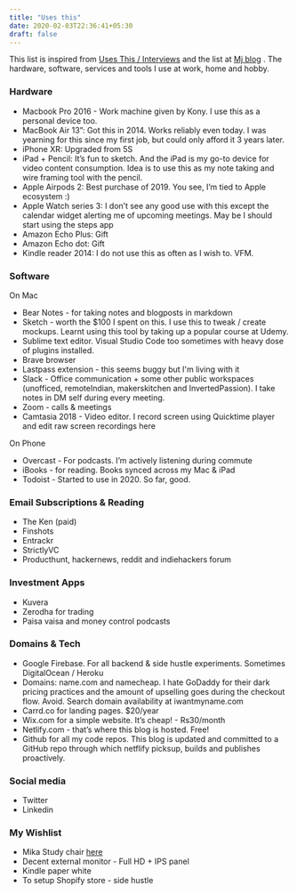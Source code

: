 ```yaml
---
title: "Uses this"
date: 2020-02-03T22:36:41+05:30
draft: false
---
```


This list is inspired from [Uses This / Interviews](https://usesthis.com/) and the list at  [Mj blog](https://manassaloi.com/usesthis/) . The hardware, software, services and tools I use at work, home and hobby.


### Hardware
* Macbook Pro 2016 - Work machine given by Kony. I use this as a personal device too.
* MacBook Air 13”: Got this in 2014. Works reliably even today. I was yearning for this since my first job, but could only afford it 3 years later.
* iPhone XR: Upgraded from 5S
* iPad + Pencil: It’s fun to sketch. And the iPad is my go-to device for video content consumption. Idea is to use this as my note taking and wire framing tool with the pencil.
* Apple Airpods 2: Best purchase of 2019.  You see, I’m tied to Apple ecosystem :)
* Apple Watch series 3: I don’t see any good use with this except the calendar widget alerting me of upcoming meetings. May be I should start using the steps app
* Amazon Echo Plus: Gift
* Amazon Echo dot: Gift
* Kindle reader 2014: I do not use this as often as I wish to. VFM.


### Software   
On Mac 

* Bear Notes - for taking notes and blogposts in markdown
* Sketch - worth the $100 I spent on this. I use this to tweak / create mockups. Learnt using this tool by taking up a popular course at Udemy.
* Sublime text editor. Visual Studio Code too sometimes with heavy dose of plugins installed.
* Brave browser
* Lastpass extension - this seems buggy but I'm living with it
* Slack - Office communication + some other public workspaces (unofficed, remoteIndian, makerskitchen and InvertedPassion). I take notes in DM self during every meeting.
* Zoom - calls & meetings
* Camtasia 2018 - Video editor. I record screen using Quicktime player and edit raw screen recordings here

On Phone

* Overcast - For podcasts. I’m actively listening during commute
* iBooks - for reading. Books synced across my Mac & iPad 
* Todoist - Started to use in 2020. So far, good.


### Email Subscriptions & Reading
* The Ken (paid)
* Finshots
* Entrackr
* StrictlyVC
* Producthunt, hackernews, reddit and indiehackers forum


### Investment Apps
* Kuvera
* Zerodha for trading
* Paisa vaisa and money control podcasts


### Domains & Tech
* Google Firebase. For all backend & side hustle experiments. Sometimes DigitalOcean / Heroku
* Domains: name.com and namecheap. I hate GoDaddy for their dark pricing practices and the amount of upselling goes during the checkout flow. Avoid. Search domain availability at iwantmyname.com
* Carrd.co for landing pages. $20/year
* Wix.com for a simple website. It’s cheap! - Rs30/month
* Netlify.com - that’s where this blog is hosted. Free!
* Github for all my code repos. This blog is updated and committed to a GitHub repo through which netflify picksup, builds and publishes proactively.


### Social media
* Twitter
* Linkedin


### My Wishlist
* Mika Study chair  [here](https://www.urbanladder.com/products/mika-study-chair) 
* Decent external monitor - Full HD + IPS panel
* Kindle paper white 
* To setup Shopify store - side hustle
